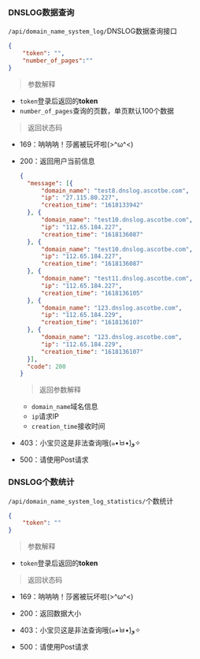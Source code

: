 ### DNSLOG数据查询

`/api/domain_name_system_log/`DNSLOG数据查询接口

```json
{
	"token": "",
	"number_of_pages":""
}
```

> 参数解释

- `token`登录后返回的**token**
- `number_of_pages`查询的页数，单页默认100个数据

> 返回状态码

- 169：呐呐呐！莎酱被玩坏啦(>^ω^<)

- 200：返回用户当前信息

  ```json
  {
  	"message": [{
  		"domain_name": "test8.dnslog.ascotbe.com",
  		"ip": "27.115.80.227",
  		"creation_time": "1618133942"
  	}, {
  		"domain_name": "test10.dnslog.ascotbe.com",
  		"ip": "112.65.184.227",
  		"creation_time": "1618136087"
  	}, {
  		"domain_name": "test10.dnslog.ascotbe.com",
  		"ip": "112.65.184.227",
  		"creation_time": "1618136087"
  	}, {
  		"domain_name": "test11.dnslog.ascotbe.com",
  		"ip": "112.65.184.227",
  		"creation_time": "1618136105"
  	}, {
  		"domain_name": "123.dnslog.ascotbe.com",
  		"ip": "112.65.184.229",
  		"creation_time": "1618136107"
  	}, {
  		"domain_name": "123.dnslog.ascotbe.com",
  		"ip": "112.65.184.229",
  		"creation_time": "1618136107"
  	}],
  	"code": 200
  }
  ```

  > 返回参数解释

  - `domain_name`域名信息
  - `ip`请求IP
  - `creation_time`接收时间

- 403：小宝贝这是非法查询哦(๑•̀ㅂ•́)و✧

- 500：请使用Post请求



### DNSLOG个数统计

`/api/domain_name_system_log_statistics/`个数统计

```json
{
	"token": ""
}
```

> 参数解释

- `token`登录后返回的**token**

> 返回状态码

- 169：呐呐呐！莎酱被玩坏啦(>^ω^<)

- 200：返回数据大小

- 403：小宝贝这是非法查询哦(๑•̀ㅂ•́)و✧

- 500：请使用Post请求